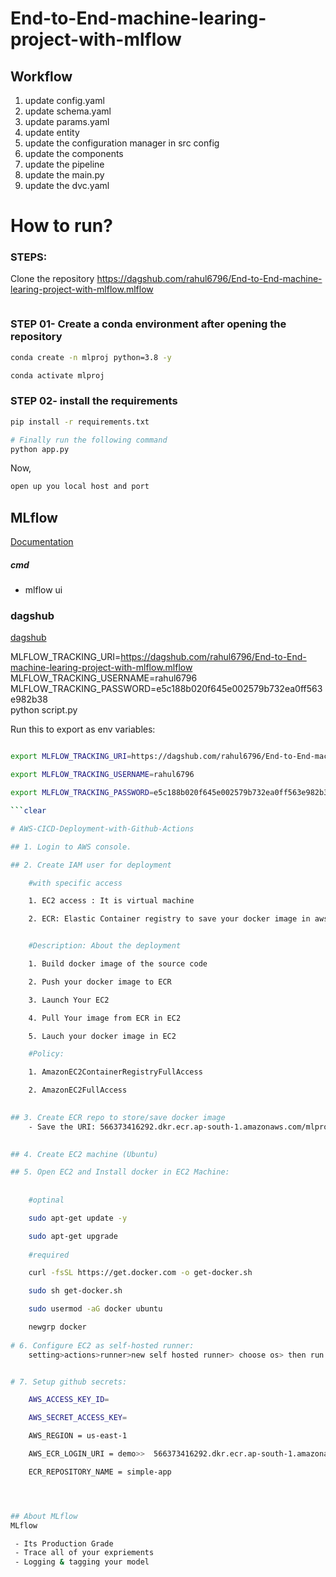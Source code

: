 # End-to-End-machine-learing-project-with-mlflow

## Workflow

1. update config.yaml
2. update schema.yaml
3. update params.yaml
4. update entity 
5. update the configuration manager in src config
6. update the components 
7. update the pipeline
8. update the main.py
9. update the dvc.yaml

# How to run?
### STEPS:

Clone the repository
https://dagshub.com/rahul6796/End-to-End-machine-learing-project-with-mlflow.mlflow
```bash

```
### STEP 01- Create a conda environment after opening the repository

```bash
conda create -n mlproj python=3.8 -y
```

```bash
conda activate mlproj
```


### STEP 02- install the requirements
```bash
pip install -r requirements.txt
```


```bash
# Finally run the following command
python app.py
```

Now,
```bash
open up you local host and port
```



## MLflow

[Documentation](https://mlflow.org/docs/latest/index.html)


##### cmd
- mlflow ui

### dagshub
[dagshub](https://dagshub.com/)

MLFLOW_TRACKING_URI=https://dagshub.com/rahul6796/End-to-End-machine-learing-project-with-mlflow.mlflow \
MLFLOW_TRACKING_USERNAME=rahul6796 \
MLFLOW_TRACKING_PASSWORD=e5c188b020f645e002579b732ea0ff563e982b38 \
python script.py

Run this to export as env variables:

```bash

export MLFLOW_TRACKING_URI=https://dagshub.com/rahul6796/End-to-End-machine-learing-project-with-mlflow.mlflow

export MLFLOW_TRACKING_USERNAME=rahul6796  

export MLFLOW_TRACKING_PASSWORD=e5c188b020f645e002579b732ea0ff563e982b38

```clear

# AWS-CICD-Deployment-with-Github-Actions

## 1. Login to AWS console.

## 2. Create IAM user for deployment

	#with specific access

	1. EC2 access : It is virtual machine

	2. ECR: Elastic Container registry to save your docker image in aws


	#Description: About the deployment

	1. Build docker image of the source code

	2. Push your docker image to ECR

	3. Launch Your EC2 

	4. Pull Your image from ECR in EC2

	5. Lauch your docker image in EC2

	#Policy:

	1. AmazonEC2ContainerRegistryFullAccess

	2. AmazonEC2FullAccess

	
## 3. Create ECR repo to store/save docker image
    - Save the URI: 566373416292.dkr.ecr.ap-south-1.amazonaws.com/mlproj

	
## 4. Create EC2 machine (Ubuntu) 

## 5. Open EC2 and Install docker in EC2 Machine:
	
	
	#optinal

	sudo apt-get update -y

	sudo apt-get upgrade
	
	#required

	curl -fsSL https://get.docker.com -o get-docker.sh

	sudo sh get-docker.sh

	sudo usermod -aG docker ubuntu

	newgrp docker
	
# 6. Configure EC2 as self-hosted runner:
    setting>actions>runner>new self hosted runner> choose os> then run command one by one


# 7. Setup github secrets:

    AWS_ACCESS_KEY_ID=

    AWS_SECRET_ACCESS_KEY=

    AWS_REGION = us-east-1

    AWS_ECR_LOGIN_URI = demo>>  566373416292.dkr.ecr.ap-south-1.amazonaws.com

    ECR_REPOSITORY_NAME = simple-app




## About MLflow 
MLflow

 - Its Production Grade
 - Trace all of your expriements
 - Logging & tagging your model



